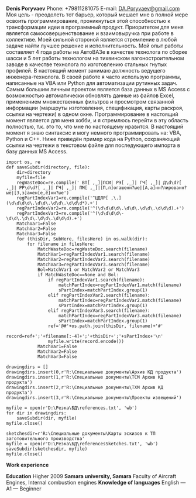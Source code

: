**Denis Poryvaev**
Phone: +79811281075
E-mail: DA.Poryvaev@gmail.com
Моя цель - преодолеть тот барьер, который мешает мне в полной мере освоить программирование, проникнуться этой способностью к трансформации идеи в программный продукт.
Приоритетом для меня является самосовершенствование и взаимовыручка при работе в коллективе.
Моей сильной стороной является стремление в любой задаче найти лучшее решение и исполнительность.
Мой опыт работы составляет 4 года работы на АвтоВАЗе в качестве технолога по сборке шасси и 5 лет работы технологом на тихвинском вагоностроительном заводе в качестве технолога по изготовлению стальных гнутых профилей. В настоящий момент занимаю должность ведущего инженера-технолога.
В своей работе я часто использую программы, написанные на VBA или Python для автоматизации рутинных задач. Самым большим личным проектом является база данных в MS Access с возможностью автоматически обновлять данные из файлов Excel, применением множественных фильтров и просмотром связанной информации (маршруты изготовления, спецификация, карты раскроя, ссылки на чертежи) в одном окне.
Программирование в настоящий момент является для меня хобби, и я стремлюсь перейти в эту область полностью, т.к. это то, что мне по настоящему нравится.
В настоящий момент я знаю синтаксис и могу немного программировать на: VBA, Python и C++.
Ниже приведён пример кода на Python, сохраняющий ссылки на чертежи в текстовом файле для последующего импорта в базу данных MS Access.
<pre><code>import os, re
def saveSubdir(directory, file):
	dir=directory
	myfile=file
	regWasteDoc=re.compile(' ВП[ ,_]|ПСИ| РЭ[ ,_]| ГЧ[ ,_]| Д\d\d?[ ,_]| РР\d\d?[ ,_]| ГЧ[ ,_]| ПМ[ ,_]|[П,п]огашенн?ые|[А,а]нн?лированн?ые|[З,з]амен[е,ё]нн?ые')
	regPartIndexVar1=re.compile('^ЦДЛР[ ,\.](\d\d\d\d\.\d\d\.\d\d\.\d\d\d*).+')
	regPartIndexVar2=re.compile('^(\d\d\d\d\.\d\d\.\d\d\.\d\d\d).+')
	regPartIndexVar3=re.compile('^(\d\d\d\d\-\d\d\.\d\d\.\d\d\.\d\d\d).+')
	MatchVar1=False
	MatchVar2=False
	MatchVar3=False
	for (thisDir, SubHere, filesHere) in os.walk(dir):
		for filename in filesHere:
			MatchWasteDoc=regWasteDoc.search(filename)
			MatchVar1=regPartIndexVar1.search(filename)
			MatchVar2=regPartIndexVar2.search(filename)
			MatchVar3=regPartIndexVar3.search(filename)
			Bol=MatchVar1 or MatchVar2 or MatchVar3
			if MatchWasteDoc==None and Bol:
				if regPartIndexVar1.search(filename):
					matchPartIndex=regPartIndexVar1.match(filename)
					sPartIndex=matchPartIndex.group(1)
				elif regPartIndexVar2.search(filename):
					matchPartIndex=regPartIndexVar2.match(filename)
					sPartIndex=matchPartIndex.group(1)
				elif regPartIndexVar3.search(filename):
					matchPartIndex=regPartIndexVar3.match(filename)
					sPartIndex=matchPartIndex.group(1)
				ref='@#'+os.path.join(thisDir, filename)+'#'
				record=ref+';'+filename[:-4]+';'+thisDir+';'+sPartIndex+'\n'
				myfile.write(record.encode())
			MatchVar1=False
			MatchVar2=False
			MatchVar3=False
	
drawingdirs = []
drawingdirs.insert(0,r'R:\Специальные документы\Архив КД продукта')
drawingdirs.insert(1,r'R:\Специальные документы\ТСМ Архив КД продукта')
drawingdirs.insert(2,r'R:\Специальные документы\ТХМ Архив КД продукта')
drawingdirs.insert(3,r'R:\Специальные документы\Проекты извещений')

myfile = open(r'D:\Резка\БД\references.txt', 'wb')
for	dir in drawingdirs:
	saveSubdir(dir, myfile)
myfile.close()

sketchesdir=r'R:\Специальные документы\Карты эскизов к ТП заготовительного производства'
myfile = open(r'D:\Резка\БД\referencesSketches.txt', 'wb')
saveSubdir(sketchesdir, myfile)
myfile.close()</code></pre>
**Work experience**

**Education**
Higher
2009	**Samara university, Samara**
	Faculty of Aircraft Engines, Internal combustion engines
**Knowledge of languages**
English — A1 — Beginner
